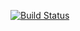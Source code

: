 [![Build Status](https://travis-ci.org/r0hi7/honeyftp.svg?branch=honeyftp-with-ci)](https://travis-ci.org/r0hi7/honeyftp)
